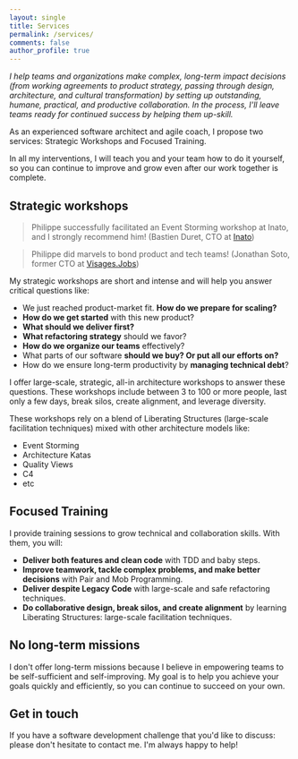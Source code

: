 ```yaml
---
layout: single
title: Services
permalink: /services/
comments: false
author_profile: true
---
```

_I help teams and organizations make complex, long-term impact decisions (from working agreements to product strategy, passing through design, architecture, and cultural transformation) by setting up outstanding, humane, practical, and productive collaboration. In the process, I'll leave teams ready for continued success by helping them up-skill._

As an experienced software architect and agile coach, I propose two services: Strategic Workshops and Focused Training.

In all my interventions, I will teach you and your team how to do it yourself, so you can continue to improve and grow even after our work together is complete.

## Strategic workshops

> Philippe successfully facilitated an Event Storming workshop at Inato, and I strongly recommend him! (Bastien Duret, CTO at [Inato](https://inato.com/))

> Philippe did marvels to bond product and tech teams! (Jonathan Soto, former CTO at [Visages.Jobs](https://www.visage.jobs/))

My strategic workshops are short and intense and will help you answer critical questions like:

- We just reached product-market fit. **How do we prepare for scaling?**
- **How do we get started** with this new product?
- **What should we deliver first?**
- **What refactoring strategy** should we favor?
- **How do we organize our teams** effectively?
- What parts of our software **should we buy? Or put all our efforts on?**
- How do we ensure long-term productivity by **managing technical debt**?

I offer large-scale, strategic, all-in architecture workshops to answer these questions. These workshops include between 3 to 100 or more people, last only a few days, break silos, create alignment, and leverage diversity.

These workshops rely on a blend of Liberating Structures (large-scale facilitation techniques) mixed with other architecture models like:

- Event Storming
- Architecture Katas
- Quality Views
- C4
- etc

## Focused Training

I provide training sessions to grow technical and collaboration skills. With them, you will:

- **Deliver both features and clean code** with TDD and baby steps.
- **Improve teamwork, tackle complex problems, and make better decisions** with Pair and Mob Programming.
- **Deliver despite Legacy Code** with large-scale and safe refactoring techniques.
- **Do collaborative design, break silos, and create alignment** by learning Liberating Structures: large-scale facilitation techniques.

## No long-term missions

I don't offer long-term missions because I believe in empowering teams to be self-sufficient and self-improving. My goal is to help you achieve your goals quickly and efficiently, so you can continue to succeed on your own.

## Get in touch

If you have a software development challenge that you'd like to discuss: please don't hesitate to contact me. I'm always happy to help!

